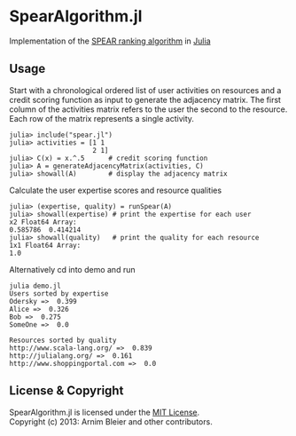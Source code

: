 SpearAlgorithm.jl
=================

Implementation of the [SPEAR ranking algorithm](http://www.michael-noll.com/projects/spear-algorithm/) in [Julia](http://julialang.org/)

Usage
-----
Start with a chronological ordered list of user activities on resources and a credit scoring function as input to generate the adjacency matrix.
The first column of the activities matrix refers to the user the second to the resource. Each row of the matrix represents a single activity.

    julia> include("spear.jl")
	julia> activities = [1 1
	                     2 1]
	julia> C(x) = x.^.5      # credit scoring function
	julia> A = generateAdjacencyMatrix(activities, C)
	julia> showall(A)        # display the adjacency matrix
	
Calculate the user expertise scores and resource qualities

	julia> (expertise, quality) = runSpear(A)
	julia> showall(expertise) # print the expertise for each user
	x2 Float64 Array:
	0.585786  0.414214
	julia> showall(quality)   # print the quality for each resource
	1x1 Float64 Array:
	1.0

Alternatively cd into demo and run

    julia demo.jl 
    Users sorted by expertise 
    Odersky =>  0.399
    Alice =>  0.326
    Bob =>  0.275
    SomeOne =>  0.0

    Resources sorted by quality 
    http://www.scala-lang.org/ =>  0.839
    http://julialang.org/ =>  0.161
    http://www.shoppingportal.com =>  0.0
	
License & Copyright
-------------------
SpearAlgorithm.jl is licensed under the [MIT License](http://opensource.org/licenses/MIT).  
Copyright (c) 2013: Arnim Bleier and other contributors.

